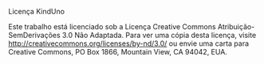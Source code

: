 Licença KindUno

Este trabalho está licenciado sob a Licença Creative Commons Atribuição-SemDerivações 3.0 Não Adaptada.
Para ver uma cópia desta licença, visite http://creativecommons.org/licenses/by-nd/3.0/ ou
envie uma carta para Creative Commons, PO Box 1866, Mountain View, CA 94042, EUA.